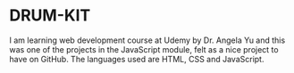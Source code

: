 # DRUM-KIT
I am learning web development course at Udemy by Dr. Angela Yu and this was one of the projects in the JavaScript module, felt as a nice project to have on GitHub. The languages used are HTML, CSS and JavaScript. 
 
 
